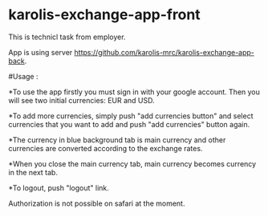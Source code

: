 # karolis-exchange-app-front

This is technicl task from employer.

App is using server https://github.com/karolis-mrc/karolis-exchange-app-back.

#Usage :

*To use the app firstly you must sign in with your google account. Then you will see two initial currencies: EUR and USD.

*To add more currencies, simply push "add currencies button" and select currencies that you want to add and push "add currencies" button again.

*The currency in blue background tab is main currency and other currencies are converted according to the exchange rates.

*When you close the main currency tab, main currency becomes currency in the next tab.

*To logout, push "logout" link. 


Authorization is not possible on safari at the moment.
